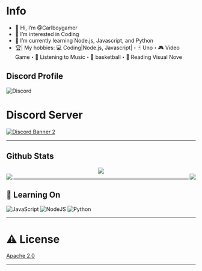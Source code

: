 # Info
- 👋 Hi, I’m @Carlboygamer
- 👀 I’m interested in Coding
- 🌱 I’m currently learning Node.js, Javascript, and Python
- 🏆| My hobbies:
💻 Coding|Node.js, Javascript|・🃏 Uno・🎮 Video Game・🎵 Listening to Music・🏀 basketball・📖  Reading Visual Nove

## Discord Profile
![Discord](https://discord.c99.nl/widget/theme-2/579560370268798989.png)

# Discord Server
[![Discord Banner 2](https://discordapp.com/api/guilds/905004741841551380/widget.png?style=banner2)](https://discord.gg/vXWdRzbH4M)

***

## Github Stats
<div align="center"><img src="https://github-profile-trophy.vercel.app/?username=Carlboygamer&theme=dracula&count_private=true"></div>
<img align="left" src="https://github-readme-stats.vercel.app/api?username=Carlboygamer&show_icons=true&hide_border=true&theme=tokyonight"><img align="right" src="https://github-readme-stats.vercel.app/api/top-langs/?username=Carlboygamer&theme=tokyonight&hide=batchfile">


***


## 🚀 Learning On

 ![JavaScript](https://img.icons8.com/color/30/javascript.png) ![NodeJS](https://img.icons8.com/color/30/nodejs.png) ![Python](https://img.icons8.com/color/30/python.png)



***
# ⚠️ License
[Apache 2.0](https://github.com/Carlboygamer/License-Apache-2.0/blob/main/LICENSE)
***
